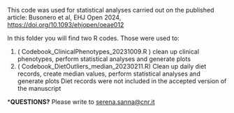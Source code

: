 This code was used for statistical analyses carried out on the published article: 
Busonero et al, EHJ Open 2024, https://doi.org/10.1093/ehjopen/oeae012

In this folder you will find two R codes.
Those were used to:

1. ( Codebook_ClinicalPhenotypes_20231009.R ) clean up clinical phenotypes, perform statistical analyses and generate plots
2. ( Codebook_DietOutliers_median_20230211.R) Clean up daily diet records, create median values, perform statistical analyses and generate plots
Diet records were not included in the accepted version of the manuscript

***QUESTIONS?** 
Please write to serena.sanna@cnr.it 
